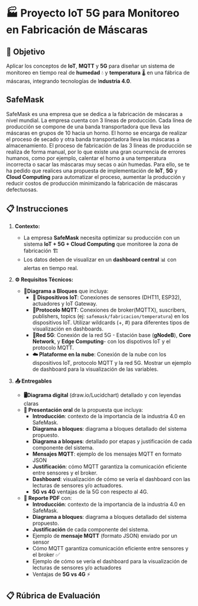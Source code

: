 # 🏭 Proyecto IoT 5G para Monitoreo en Fabricación de Máscaras

## 🎯 Objetivo
Aplicar los conceptos de **IoT**, **MQTT** y **5G** para diseñar un sistema de monitoreo en tiempo real de **humedad** 💧 y **temperatura** 🌡️ en una fábrica de máscaras, integrando tecnologías de I**ndustria 4.0**.

## SafeMask
SafeMask es una empresa que se dedica a la fabricación de máscaras a nivel mundial. La empresa cuenta con 3 líneas de producción. Cada línea de producción se compone de una banda transportadora que lleva las máscaras en grupos de 10 hacia un horno. El horno se encarga de realizar el proceso de secado y otra banda transportadora lleva las máscaras a almacenamiento. El proceso de fabricación de las 3 líneas de producción se realiza de forma manual, por lo que existe una gran ocurrencia de errores humanos, como por ejemplo, calentar el horno a una temperatura incorrecta o sacar las máscaras muy secas o aún humedas. Para ello, se te ha pedido que realices una propuesta de implementación de **IoT**, **5G** y **Cloud Computing** para automatizar el proceso, aumentar la producción y reducir costos de producción minimizando la fabricación de máscaras defectuosas.

## 📋 Instrucciones
1. **Contexto:**
   * La empresa **SafeMask** necesita optimizar su producción con un sistema **IoT + 5G + Cloud Computing** que monitoree la zona de fabricación 🏗️
   * Los datos deben de visualizar en un **dashboard central** 📊 con alertas en tiempo real.
2. **⚙️ Requisitos Técnicos:**
     * **🔷Diagrama a Bloques** que incluya:
         - **📡 Dispositivos IoT**: Conexiones de sensores (DHT11, ESP32), actuadores y IoT Gateway.
         - **📶Protocolo MQTT**: Conexiones de broker(MQTTX), suscribers, publishers, topics (ej: `safemask/fabricacion/temperatura`) en los dispositivos IoT. Utilizar wildcards (+, #) para diferentes tipos de visualización en dashboards.
         - **📡Red 5G**: Conexión de la red 5G - Estación base (**gNodeB**), **Core Network**, y **Edge Computing**- con los dispotivos IoT y el protocolo MQTT.
         - **☁️ Plataforme en la nube**: Conexión de la nube con los dispositivos IoT, protocolo MQTT y la red 5G. Mostrar un ejemplo de dashboard para la visualización de las variables.
      
3. **📤 Entregables**
     * **🖥️Diagrama digital** (draw.io/Lucidchart) detallado y con leyendas claras
     * **🎤 Presentación oral** de la propuesta que incluya:
         - **Introducción**: contexto de la importancia de la industria 4.0 en SafeMask.
         - **Diagrama a bloques**: diagrama a bloques detallado del sistema propuesto.
         - **Diagrama a bloques**: detallado por etapas y justificación de cada componente del sistema.
         - **Mensajes MQTT**: ejemplo de los mensajes MQTT en formato JSON
         - **Justificación**: cómo MQTT garantiza la comunicación eficiente entre sensores y el broker.
         - **Dashboard**: visualización de cómo se vería el dashboard con las lecturas de sensores y/o actuadores.
         - **5G vs 4G** ventajas de la 5G con respecto al 4G.
     * **📄 Reporte PDF** con:
         - **Introducción**: contexto de la importancia de la industria 4.0 en SafeMask.
         - **Diagrama a bloques**: diagrama a bloques detallado del sistema propuesto.
         - **Justificación** de cada componente del sistema.
         - Ejemplo de **mensaje MQTT** (formato JSON) enviado por un sensor
         - Cómo MQTT garantiza comunicación eficiente entre sensores y el broker ✅
         - Ejemplo de cómo se vería el dashboard para la visualización de lecturas de sensores y/o actuadores
         - Ventajas de **5G vs 4G** ⚡
      
## 📋 Rúbrica de Evaluación

       


